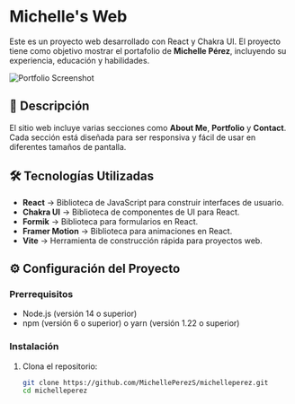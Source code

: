 # Michelle's Web

Este es un proyecto web desarrollado con React y Chakra UI. El proyecto tiene como objetivo mostrar el portafolio de **Michelle Pérez**, incluyendo su experiencia, educación y habilidades.

![Portfolio Screenshot](https://github.com/user-attachments/assets/71f69a0a-fce3-42f6-89f5-2fec5d9ebd57)

## 🌟 Descripción

El sitio web incluye varias secciones como **About Me**, **Portfolio** y **Contact**.  
Cada sección está diseñada para ser responsiva y fácil de usar en diferentes tamaños de pantalla.

## 🛠 Tecnologías Utilizadas

- **React** → Biblioteca de JavaScript para construir interfaces de usuario.  
- **Chakra UI** → Biblioteca de componentes de UI para React.  
- **Formik** → Biblioteca para formularios en React.  
- **Framer Motion** → Biblioteca para animaciones en React.  
- **Vite** → Herramienta de construcción rápida para proyectos web.  

## ⚙️ Configuración del Proyecto

### Prerrequisitos

- Node.js (versión 14 o superior)  
- npm (versión 6 o superior) o yarn (versión 1.22 o superior)  

### Instalación

1. Clona el repositorio:

   ```bash
   git clone https://github.com/MichellePerezS/michelleperez.git
   cd michelleperez